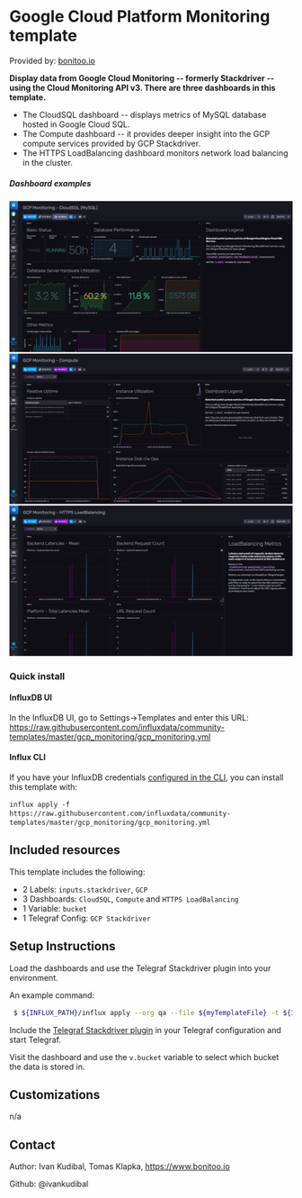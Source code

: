 # Google Cloud Platform Monitoring template

Provided by: [bonitoo.io](.)

**Display data from Google Cloud Monitoring -- formerly Stackdriver -- using the
Cloud Monitoring API v3. There are three dashboards in this template.**

- The CloudSQL dashboard -- displays metrics of MySQL database hosted in Google
   Cloud SQL.
- The Compute dashboard -- it provides deeper insight into the GCP compute
   services provided by GCP Stackdriver.
- The HTTPS LoadBalancing dashboard monitors network load balancing in the cluster.

##### Dashboard examples

![GCP Monitoring Cloud SQL](img/gcp-monitoring-cloudsql.png)
![GCP Monitoring Compute](img/gcp-monitoring-compute.png)
![GCP Monitoring LoadBalancing](img/gcp-monitoring-loadbalancing.png)

### Quick install

#### InfluxDB UI

In the InfluxDB UI, go to Settings->Templates and enter this URL: https://raw.githubusercontent.com/influxdata/community-templates/master/gcp_monitoring/gcp_monitoring.yml

#### Influx CLI
If you have your InfluxDB credentials [configured in the CLI](https://v2.docs.influxdata.com/v2.0/reference/cli/influx/config/), you can install this template with:

```
influx apply -f https://raw.githubusercontent.com/influxdata/community-templates/master/gcp_monitoring/gcp_monitoring.yml
```

## Included resources

This template includes the following:

- 2 Labels: `inputs.stackdriver`, `GCP`
- 3 Dashboards: `CloudSQL`, `Compute` and `HTTPS LoadBalancing`
- 1 Variable: `bucket`
- 1 Telegraf Config: `GCP Stackdriver`

## Setup Instructions


Load the dashboards and use the Telegraf Stackdriver plugin into your
environment.

An example command:
```bash
 $ ${INFLUX_PATH}/influx apply --org qa --file ${myTemplateFile} -t ${INFLUX_TOKEN}
```

Include the [Telegraf Stackdriver plugin](https://github.com/influxdata/telegraf/tree/master/plugins/inputs/stackdriver) in your Telegraf configuration and start Telegraf.


Visit the dashboard and use the `v.bucket` variable to select which bucket the data is stored in.


## Customizations

n/a

## Contact

Author: Ivan Kudibal, Tomas Klapka, https://www.bonitoo.io

Github: @ivankudibal
